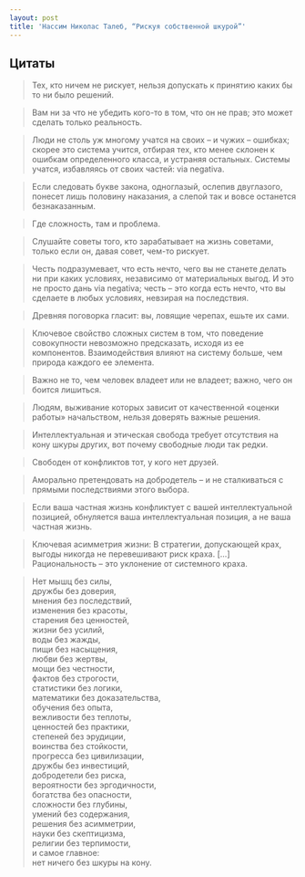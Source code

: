 ```yaml
---
layout: post
title: 'Нассим Николас Талеб, “Рискуя собственной шкурой”'
---
```


## Цитаты
>Тех, кто ничем не рискует, нельзя допускать к принятию каких бы то ни было решений.

>Вам ни за что не убедить кого-то в том, что он не прав; это может сделать только реальность.

>Люди не столь уж многому учатся на своих – и чужих – ошибках; скорее это система учится, отбирая тех, кто менее склонен к ошибкам определенного класса, и устраняя остальных.
Системы учатся, избавляясь от своих частей: via negativa.

>Если следовать букве закона, одноглазый, ослепив двуглазого, понесет лишь половину наказания, а слепой так и вовсе останется безнаказанным.

>Где сложность, там и проблема.

>Слушайте советы того, кто зарабатывает на жизнь советами, только если он, давая совет, чем-то рискует.

>Честь подразумевает, что есть нечто, чего вы не станете делать ни при каких условиях, независимо от материальных выгод. И это не просто дань via negativa; честь – это когда есть нечто, что вы сделаете в любых условиях, невзирая на последствия.

>Древняя поговорка гласит: вы, ловящие черепах, ешьте их сами.

>Ключевое свойство сложных систем в том, что поведение совокупности невозможно предсказать, исходя из ее компонентов. Взаимодействия влияют на систему больше, чем природа каждого ее элемента.

>Важно не то, чем человек владеет или не владеет; важно, чего он боится лишиться.

>Людям, выживание которых зависит от качественной «оценки работы» начальством, нельзя доверять важные решения.

>Интеллектуальная и этическая свобода требует отсутствия на кону шкуры других, вот почему свободные люди так редки.

>Свободен от конфликтов тот, у кого нет друзей.

>Аморально претендовать на добродетель – и не сталкиваться с прямыми последствиями этого выбора.

>Если ваша частная жизнь конфликтует с вашей интеллектуальной позицией, обнуляется ваша интеллектуальная позиция, а не ваша частная жизнь.

>Ключевая асимметрия жизни: В стратегии, допускающей крах, выгоды никогда не перевешивают риск краха. [...] Рациональность – это уклонение от системного краха.

>Нет мышц без силы,  
дружбы без доверия,  
мнения без последствий,  
изменения без красоты,  
старения без ценностей,  
жизни без усилий,  
воды без жажды,  
пищи без насыщения,  
любви без жертвы,  
мощи без честности,  
фактов без строгости,  
статистики без логики,  
математики без доказательства,  
обучения без опыта,  
вежливости без теплоты,  
ценностей без практики,  
степеней без эрудиции,  
воинства без стойкости,  
прогресса без цивилизации,  
дружбы без инвестиций,  
добродетели без риска,  
вероятности без эргодичности,  
богатства без опасности,  
сложности без глубины,  
умений без содержания,  
решения без асимметрии,  
науки без скептицизма,  
религии без терпимости,  
и самое главное:  
нет ничего без шкуры на кону.  
